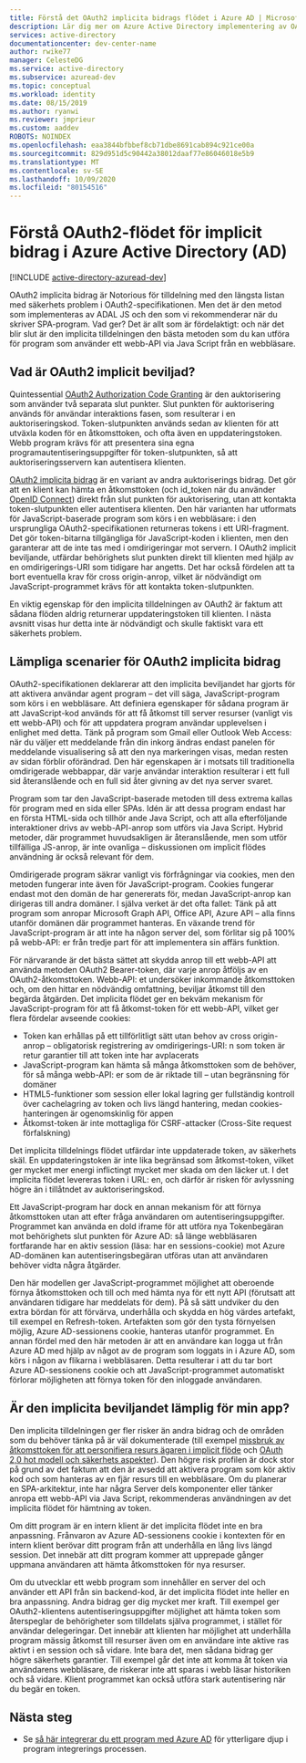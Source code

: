 ```yaml
---
title: Förstå det OAuth2 implicita bidrags flödet i Azure AD | Microsoft Docs
description: Lär dig mer om Azure Active Directory implementering av OAuth2 implicita bidrags flöde och om det är rätt för ditt program.
services: active-directory
documentationcenter: dev-center-name
author: rwike77
manager: CelesteDG
ms.service: active-directory
ms.subservice: azuread-dev
ms.topic: conceptual
ms.workload: identity
ms.date: 08/15/2019
ms.author: ryanwi
ms.reviewer: jmprieur
ms.custom: aaddev
ROBOTS: NOINDEX
ms.openlocfilehash: eaa3844bfbbef8cb71dbe8691cab894c921ce00a
ms.sourcegitcommit: 829d951d5c90442a38012daaf77e86046018e5b9
ms.translationtype: MT
ms.contentlocale: sv-SE
ms.lasthandoff: 10/09/2020
ms.locfileid: "80154516"
---
```

# <a name="understanding-the-oauth2-implicit-grant-flow-in-azure-active-directory-ad"></a>Förstå OAuth2-flödet för implicit bidrag i Azure Active Directory (AD)

[!INCLUDE [active-directory-azuread-dev](../../../includes/active-directory-azuread-dev.md)]

OAuth2 implicita bidrag är Notorious för tilldelning med den längsta listan med säkerhets problem i OAuth2-specifikationen. Men det är den metod som implementeras av ADAL JS och den som vi rekommenderar när du skriver SPA-program. Vad ger? Det är allt som är fördelaktigt: och när det blir slut är den implicita tilldelningen den bästa metoden som du kan utföra för program som använder ett webb-API via Java Script från en webbläsare.

## <a name="what-is-the-oauth2-implicit-grant"></a>Vad är OAuth2 implicit beviljad?

Quintessential [OAuth2 Authorization Code Granting](https://tools.ietf.org/html/rfc6749#section-1.3.1) är den auktorisering som använder två separata slut punkter. Slut punkten för auktorisering används för användar interaktions fasen, som resulterar i en auktoriseringskod. Token-slutpunkten används sedan av klienten för att utväxla koden för en åtkomsttoken, och ofta även en uppdateringstoken. Webb program krävs för att presentera sina egna programautentiseringsuppgifter för token-slutpunkten, så att auktoriseringsservern kan autentisera klienten.

[OAuth2 implicita bidrag](https://tools.ietf.org/html/rfc6749#section-1.3.2) är en variant av andra auktoriserings bidrag. Det gör att en klient kan hämta en åtkomsttoken (och id_token när du använder [OpenID Connect](https://openid.net/specs/openid-connect-core-1_0.html)) direkt från slut punkten för auktorisering, utan att kontakta token-slutpunkten eller autentisera klienten. Den här varianten har utformats för JavaScript-baserade program som körs i en webbläsare: i den ursprungliga OAuth2-specifikationen returneras tokens i ett URI-fragment. Det gör token-bitarna tillgängliga för JavaScript-koden i klienten, men den garanterar att de inte tas med i omdirigeringar mot servern. I OAuth2 implicit beviljande, utfärdar behörighets slut punkten direkt till klienten med hjälp av en omdirigerings-URI som tidigare har angetts. Det har också fördelen att ta bort eventuella krav för cross origin-anrop, vilket är nödvändigt om JavaScript-programmet krävs för att kontakta token-slutpunkten.

En viktig egenskap för den implicita tilldelningen av OAuth2 är faktum att sådana flöden aldrig returnerar uppdateringstoken till klienten. I nästa avsnitt visas hur detta inte är nödvändigt och skulle faktiskt vara ett säkerhets problem.

## <a name="suitable-scenarios-for-the-oauth2-implicit-grant"></a>Lämpliga scenarier för OAuth2 implicita bidrag

OAuth2-specifikationen deklarerar att den implicita beviljandet har gjorts för att aktivera användar agent program – det vill säga, JavaScript-program som körs i en webbläsare. Att definiera egenskaper för sådana program är att JavaScript-kod används för att få åtkomst till server resurser (vanligt vis ett webb-API) och för att uppdatera program användar upplevelsen i enlighet med detta. Tänk på program som Gmail eller Outlook Web Access: när du väljer ett meddelande från din inkorg ändras endast panelen för meddelande visualisering så att den nya markeringen visas, medan resten av sidan förblir oförändrad. Den här egenskapen är i motsats till traditionella omdirigerade webbappar, där varje användar interaktion resulterar i ett full sid återanslående och en full sid åter givning av det nya server svaret.

Program som tar den JavaScript-baserade metoden till dess extrema kallas för program med en sida eller SPAs. Idén är att dessa program endast har en första HTML-sida och tillhör ande Java Script, och att alla efterföljande interaktioner drivs av webb-API-anrop som utförs via Java Script. Hybrid metoder, där programmet huvudsakligen är återanslående, men som utför tillfälliga JS-anrop, är inte ovanliga – diskussionen om implicit flödes användning är också relevant för dem.

Omdirigerade program säkrar vanligt vis förfrågningar via cookies, men den metoden fungerar inte även för JavaScript-program. Cookies fungerar endast mot den domän de har genererats för, medan JavaScript-anrop kan dirigeras till andra domäner. I själva verket är det ofta fallet: Tänk på att program som anropar Microsoft Graph API, Office API, Azure API – alla finns utanför domänen där programmet hanteras. En växande trend för JavaScript-program är att inte ha någon server del, som förlitar sig på 100% på webb-API: er från tredje part för att implementera sin affärs funktion.

För närvarande är det bästa sättet att skydda anrop till ett webb-API att använda metoden OAuth2 Bearer-token, där varje anrop åtföljs av en OAuth2-åtkomsttoken. Webb-API: et undersöker inkommande åtkomsttoken och, om den hittar en nödvändig omfattning, beviljar åtkomst till den begärda åtgärden. Det implicita flödet ger en bekväm mekanism för JavaScript-program för att få åtkomst-token för ett webb-API, vilket ger flera fördelar avseende cookies:

* Token kan erhållas på ett tillförlitligt sätt utan behov av cross origin-anrop – obligatorisk registrering av omdirigerings-URI: n som token är retur garantier till att token inte har avplacerats
* JavaScript-program kan hämta så många åtkomsttoken som de behöver, för så många webb-API: er som de är riktade till – utan begränsning för domäner
* HTML5-funktioner som session eller lokal lagring ger fullständig kontroll över cachelagring av token och livs längd hantering, medan cookies-hanteringen är ogenomskinlig för appen
* Åtkomst-token är inte mottagliga för CSRF-attacker (Cross-Site request förfalskning)

Det implicita tilldelnings flödet utfärdar inte uppdaterade token, av säkerhets skäl. En uppdateringstoken är inte lika begränsad som åtkomst-token, vilket ger mycket mer energi inflictingt mycket mer skada om den läcker ut. I det implicita flödet levereras token i URL: en, och därför är risken för avlyssning högre än i tillåtndet av auktoriseringskod.

Ett JavaScript-program har dock en annan mekanism för att förnya åtkomsttoken utan att efter fråga användaren om autentiseringsuppgifter. Programmet kan använda en dold iframe för att utföra nya Tokenbegäran mot behörighets slut punkten för Azure AD: så länge webbläsaren fortfarande har en aktiv session (läsa: har en sessions-cookie) mot Azure AD-domänen kan autentiseringsbegäran utföras utan att användaren behöver vidta några åtgärder.

Den här modellen ger JavaScript-programmet möjlighet att oberoende förnya åtkomsttoken och till och med hämta nya för ett nytt API (förutsatt att användaren tidigare har meddelats för dem). På så sätt undviker du den extra bördan för att förvärva, underhålla och skydda en hög värdes artefakt, till exempel en Refresh-token. Artefakten som gör den tysta förnyelsen möjlig, Azure AD-sessionens cookie, hanteras utanför programmet. En annan fördel med den här metoden är att en användare kan logga ut från Azure AD med hjälp av något av de program som loggats in i Azure AD, som körs i någon av flikarna i webbläsaren. Detta resulterar i att du tar bort Azure AD-sessionens cookie och att JavaScript-programmet automatiskt förlorar möjligheten att förnya token för den inloggade användaren.

## <a name="is-the-implicit-grant-suitable-for-my-app"></a>Är den implicita beviljandet lämplig för min app?

Den implicita tilldelningen ger fler risker än andra bidrag och de områden som du behöver tänka på är väl dokumenterade (till exempel [missbruk av åtkomsttoken för att personifiera resurs ägaren i implicit flöde][OAuth2-Spec-Implicit-Misuse] och [OAuth 2,0 hot modell och säkerhets aspekter][OAuth2-Threat-Model-And-Security-Implications]). Den högre risk profilen är dock stor på grund av det faktum att den är avsedd att aktivera program som kör aktiv kod och som hanteras av en fjär resurs till en webbläsare. Om du planerar en SPA-arkitektur, inte har några Server dels komponenter eller tänker anropa ett webb-API via Java Script, rekommenderas användningen av det implicita flödet för hämtning av token.

Om ditt program är en intern klient är det implicita flödet inte en bra anpassning. Frånvaron av Azure AD-sessionens cookie i kontexten för en intern klient berövar ditt program från att underhålla en lång livs längd session. Det innebär att ditt program kommer att upprepade gånger uppmana användaren att hämta åtkomsttoken för nya resurser.

Om du utvecklar ett webb program som innehåller en server del och använder ett API från sin backend-kod, är det implicita flödet inte heller en bra anpassning. Andra bidrag ger dig mycket mer kraft. Till exempel ger OAuth2-klientens autentiseringsuppgifter möjlighet att hämta token som återspeglar de behörigheter som tilldelats själva programmet, i stället för användar delegeringar. Det innebär att klienten har möjlighet att underhålla program mässig åtkomst till resurser även om en användare inte aktive ras aktivt i en session och så vidare. Inte bara det, men sådana bidrag ger högre säkerhets garantier. Till exempel går det inte att komma åt token via användarens webbläsare, de riskerar inte att sparas i webb läsar historiken och så vidare. Klient programmet kan också utföra stark autentisering när du begär en token.

## <a name="next-steps"></a>Nästa steg

* Se [så här integrerar du ett program med Azure AD][ACOM-How-To-Integrate] för ytterligare djup i program integrerings processen.

<!--Image references-->

<!--Reference style links in use-->
[ACOM-How-And-Why-Apps-Added-To-AAD]: active-directory-how-applications-are-added.md
[ACOM-How-To-Integrate]: ../develop/active-directory-how-to-integrate.md?toc=/azure/active-directory/azuread-dev/toc.json&bc=/azure/active-directory/azuread-dev/breadcrumb/toc.json
[OAuth2-Spec-Implicit-Misuse]: https://tools.ietf.org/html/rfc6749#section-10.16
[OAuth2-Threat-Model-And-Security-Implications]: https://tools.ietf.org/html/rfc6819

